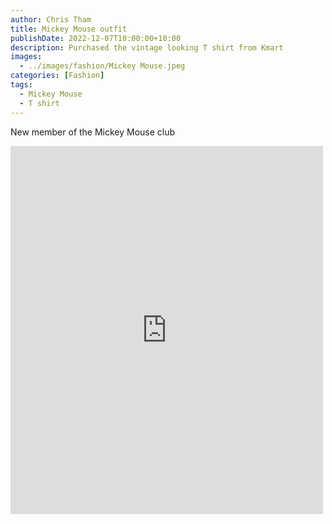 ```yaml
---
author: Chris Tham
title: Mickey Mouse outfit
publishDate: 2022-12-07T10:00:00+10:00
description: Purchased the vintage looking T shirt from Kmart
images:
  - ../images/fashion/Mickey Mouse.jpeg
categories: [Fashion]
tags:
  - Mickey Mouse
  - T shirt
---
```


New member of the Mickey Mouse club

<iframe src="https://www.facebook.com/plugins/post.php?href=https%3A%2F%2Fwww.facebook.com%2Fchris1.tham%2Fposts%2Fpfbid037qkxuoXY5AnoNH3ecJJui4uyB83fF11mUK7EdhsUDgxHUdWz75VhAtyP4wymQa1gl&show_text=true&width=500" width="500" height="589" style="border:none;overflow:hidden" scrolling="no" frameborder="0" allowfullscreen="true" allow="autoplay; clipboard-write; encrypted-media; picture-in-picture; web-share"></iframe>
